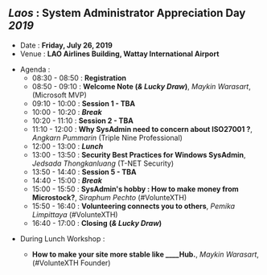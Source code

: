## ***Laos*** : System Administrator Appreciation Day ***2019***
+ Date : **Friday, July 26, 2019**
+ Venue : **LAO Airlines Building, Wattay International Airport**
- Agenda : 
  - 08:30 - 08:50 : **Registration**
  - 08:50 - 09:10 : **Welcome Note (*& Lucky Draw*)**, *Maykin Warasart*, (Microsoft MVP)
  - 09:10 - 10:00 : **Session 1 - TBA**
  - 10:00 - 10:20 : ***Break***
  - 10:20 - 11:10 : **Session 2 - TBA**
  - 11:10 - 12:00 : **Why SysAdmin need to concern about ISO27001 ?**, *Angkarn Pummarin* (Triple Nine Professional)
  - 12:00 - 13:00 : ***Lunch*** 
  - 13:00 - 13:50 : **Security Best Practices for Windows SysAdmin**, *Jedsada Thongkanluang* (T-NET Security)
  - 13:50 - 14:40 : **Session 5 - TBA**
  - 14:40 - 15:00 : ***Break***
  - 15:00 - 15:50 : **SysAdmin's hobby : How to make money from Microstock?**, *Siraphum Pechto* (#VolunteXTH)
  - 15:50 - 16:40 : **Volunteering connects you to others**, *Pemika Limpittaya* (#VolunteXTH)
  - 16:40 - 17:00 : **Closing (*& Lucky Draw*)**
 
 <a name="GitHubPages"></a>
- During Lunch Workshop :
  - **How to make your site more stable like ____Hub.**, *Maykin Warasart*, (#VolunteXTH Founder)

  <br/><br/>
  <br/><br/>
  <br/><br/>
  <br/><br/>
  <br/><br/>
  <br/><br/>
  <br/><br/>
  <br/><br/>
  <br/><br/>
  <br/><br/>
  <br/>